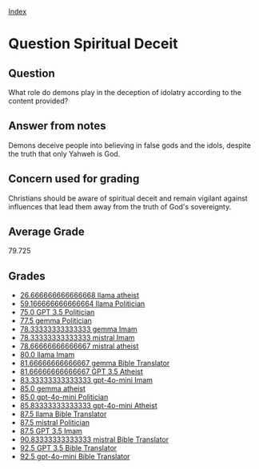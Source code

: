 
[Index](../../index.md)
# Question Spiritual Deceit
## Question
What role do demons play in the deception of idolatry according to the content provided?

## Answer from notes
Demons deceive people into believing in false gods and the idols, despite the truth that only Yahweh is God.

## Concern used for grading
Christians should be aware of spiritual deceit and remain vigilant against influences that lead them away from the truth of God's sovereignty.

## Average Grade
79.725

## Grades
 * [26.666666666666668 llama atheist](../answers/llama_atheist/Spiritual_Deceit.md)
 * [59.166666666666664 llama Politician](../answers/llama_Politician/Spiritual_Deceit.md)
 * [75.0 GPT 3.5 Politician](../answers/GPT_3.5_Politician/Spiritual_Deceit.md)
 * [77.5 gemma Politician](../answers/gemma_Politician/Spiritual_Deceit.md)
 * [78.33333333333333 gemma Imam](../answers/gemma_Imam/Spiritual_Deceit.md)
 * [78.33333333333333 mistral Imam](../answers/mistral_Imam/Spiritual_Deceit.md)
 * [78.66666666666667 mistral atheist](../answers/mistral_atheist/Spiritual_Deceit.md)
 * [80.0 llama Imam](../answers/llama_Imam/Spiritual_Deceit.md)
 * [81.66666666666667 gemma Bible Translator](../answers/gemma_Bible_Translator/Spiritual_Deceit.md)
 * [81.66666666666667 GPT 3.5 Atheist](../answers/GPT_3.5_Atheist/Spiritual_Deceit.md)
 * [83.33333333333333 gpt-4o-mini Imam](../answers/gpt-4o-mini_Imam/Spiritual_Deceit.md)
 * [85.0 gemma atheist](../answers/gemma_atheist/Spiritual_Deceit.md)
 * [85.0 gpt-4o-mini Politician](../answers/gpt-4o-mini_Politician/Spiritual_Deceit.md)
 * [85.83333333333333 gpt-4o-mini Atheist](../answers/gpt-4o-mini_Atheist/Spiritual_Deceit.md)
 * [87.5 llama Bible Translator](../answers/llama_Bible_Translator/Spiritual_Deceit.md)
 * [87.5 mistral Politician](../answers/mistral_Politician/Spiritual_Deceit.md)
 * [87.5 GPT 3.5 Imam](../answers/GPT_3.5_Imam/Spiritual_Deceit.md)
 * [90.83333333333333 mistral Bible Translator](../answers/mistral_Bible_Translator/Spiritual_Deceit.md)
 * [92.5 GPT 3.5 Bible Translator](../answers/GPT_3.5_Bible_Translator/Spiritual_Deceit.md)
 * [92.5 gpt-4o-mini Bible Translator](../answers/gpt-4o-mini_Bible_Translator/Spiritual_Deceit.md)
